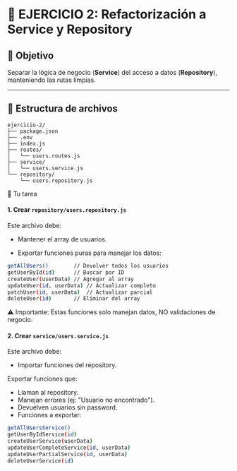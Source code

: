 # 📝 EJERCICIO 2: Refactorización a Service y Repository

## 🎯 Objetivo
Separar la lógica de negocio (**Service**) del acceso a datos (**Repository**), manteniendo las rutas limpias.

---

## 📂 Estructura de archivos

```plaintext
ejercicio-2/
├── package.json
├── .env
├── index.js
├── routes/
│   └── users.routes.js
├── service/
│   └── users.service.js
└── repository/
    └── users.repository.js
```

📝 Tu tarea

#### 1. Crear ```repository/users.repository.js```

Este archivo debe:

- Mantener el array de usuarios.

- Exportar funciones puras para manejar los datos:

```bash
getAllUsers()        // Devolver todos los usuarios
getUserById(id)      // Buscar por ID
createUser(userData) // Agregar al array
updateUser(id, userData) // Actualizar completo
patchUser(id, userData)  // Actualizar parcial
deleteUser(id)       // Eliminar del array
```

⚠️ Importante: Estas funciones solo manejan datos, NO validaciones de negocio.

#### 2. Crear ```service/users.service.js```

Este archivo debe:

- Importar funciones del repository.

Exportar funciones que:

- Llaman al repository.
- Manejan errores (ej: "Usuario no encontrado").
- Devuelven usuarios sin password.
- Funciones a exportar:

```bash
getAllUsersService()
getUserByIdService(id)
createUserService(userData)
updateUserCompleteService(id, userData)
updateUserPartialService(id, userData)
deleteUserService(id)
```